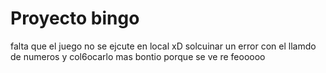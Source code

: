 # Proyecto bingo

falta que el juego no se ejcute en local xD solcuinar un error con el llamdo de numeros y col6ocarlo mas bontio porque se ve re feooooo 
